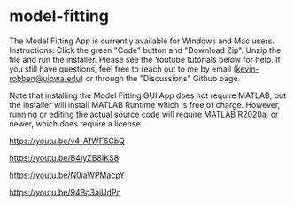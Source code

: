 # model-fitting
The Model Fitting App is currently available for Windows and Mac users.
Instructions:
Click the green "Code" button and "Download Zip". Unzip the file and run the installer. Please see the Youtube tutorials below for help. If you still have questions, feel free to reach out to me by email (kevin-robben@uiowa.edu) or through the "Discussions" Github page.

Note that installing the Model Fitting GUI App does not require MATLAB, but the installer will install MATLAB Runtime which is free of charge. However, running or editing the actual source code will require MATLAB R2020a, or newer, which does require a license.

https://youtu.be/v4-AfWF6CbQ

https://youtu.be/B4IyZB8IKS8

https://youtu.be/N0iaWPMacpY

https://youtu.be/94Bo3aiUdPc
